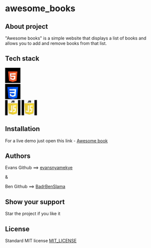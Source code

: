 # awesome_books


## About project

"Awesome books" is a simple website that displays a list of books and allows you to add and remove books from that list.

## Tech stack
![html5](./icons/html5.png)  
![css3](./icons/css3.png)  
![JavaScript](./icons/js.jpeg)
<picture>
  <source media="(prefers-color-scheme: dark)" srcset="./icons/html5.png">
  <source media="(prefers-color-scheme: light)" srcset="./icons/css3.png">
  <img alt="Shows an illustrated sun in light mode and a moon with stars in dark mode." src="./icons/js.jpeg">
</picture>


## Installation

For a live demo just open this link - [Awesome book](https://badrbenslama.github.io/awesome_books/)

## Authors

Evans 
Github ==> [evansnyamekye](https://github.com/evansnyamekye)

&

Ben
Github ==> [BadrBenSlama](https://github.com/BadrBenSlama)

## Show your support
Star the project if you like it

## License

Standard MIT license
[MIT_LICENSE](./LICENSE)
